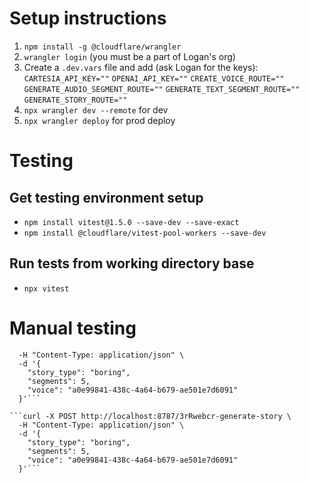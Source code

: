 # Setup instructions

1. `npm install -g @cloudflare/wrangler`
2. `wrangler login` (you must be a part of Logan's org)
3. Create a `.dev.vars` file and add (ask Logan for the keys):
    `CARTESIA_API_KEY=""`
    `OPENAI_API_KEY=""`
    `CREATE_VOICE_ROUTE=""`
    `GENERATE_AUDIO_SEGMENT_ROUTE=""`
    `GENERATE_TEXT_SEGMENT_ROUTE=""`
    `GENERATE_STORY_ROUTE=""`
4. `npx wrangler dev --remote` for dev
5. `npx wrangler deploy` for prod deploy

# Testing

## Get testing environment setup
* `npm install vitest@1.5.0 --save-dev --save-exact`
* `npm install @cloudflare/vitest-pool-workers --save-dev`

## Run tests from working directory base
* `npx vitest`

# Manual testing

```curl -X POST https://meandering.loganvaleski.workers.dev/3rRwebcr-generate-story \
  -H "Content-Type: application/json" \
  -d '{
    "story_type": "boring",
    "segments": 5,
    "voice": "a0e99841-438c-4a64-b679-ae501e7d6091"
  }'```

```curl -X POST http://localhost:8787/3rRwebcr-generate-story \
  -H "Content-Type: application/json" \
  -d '{
    "story_type": "boring",
    "segments": 5,
    "voice": "a0e99841-438c-4a64-b679-ae501e7d6091"
  }'```
    